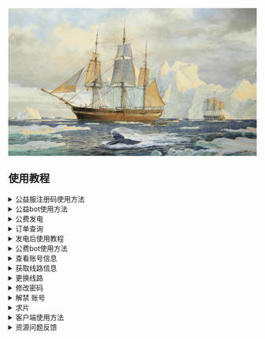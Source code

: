 <div style="width: 100%; height: 300px; overflow: hidden; margin-bottom: 20px;">
    <img src="/assets/3.jpg" alt="头部图片" style="width: 100%; height: auto; object-fit: cover;">
</div>

## 使用教程

<details>
  <summary>公益服注册码使用方法</summary>
  <div margin-align="center">
    <img src="/assets/公益bot1.png" style="width:100%; max-width:600px;" />
  </div>
  点击使用注册码
   <div margin-align="center">
    <img src="/assets/公益服注册码.png" style="width:100%; max-width:600px;" />
   </div>
   <div margin-align="center">
    <img src="/assets/公益注册.png" style="width:100%; max-width:600px;" />
   </div>

   <div margin-align="center">
    <img src="/assets/公益注册2.png" style="width:100%; max-width:600px;" />
   </div>

  <div margin-align="center">
    <img src="/assets/公益注册成功.png" style="width:100%; max-width:600px;" />
  </div>
</details>

<details>
  <summary>公益bot使用方法</summary>
  
  这里是 Infuse 使用方法的详细介绍。
  <div margin-align="center">
    <img src="/assets/公益bot功能.png" style="width:100%; max-width:600px;" />
  </div>
  公益bot兑换功能:
  <div margin-align="center">
    <img src="/assets/公益兑换.png" style="width:100%; max-width:600px;" />
  </div>
</details>

<details>
  <summary>公费发电</summary>

  1.发电链接：[@发电](https://shop.startednow.org/ )
  <div margin-align="center">
    <img src="/assets/发电1.png" style="width:100%; max-width:600px;" />
  </div>
  <div margin-align="center">
    <img src="/assets/发电2.png" style="width:100%; max-width:600px;" />
  </div>
  <div margin-align="center">
    <img src="/assets/发电3.png" style="width:100%; max-width:600px;" />
  </div>
  点击  复制
  <div margin-align="center">
    <img src="/assets/发电4.png" style="width:100%; max-width:600px;" />
  </div>

</details>

<details>
  <summary>订单查询</summary>
  <div margin-align="center">
    <img src="/assets/订单查询1.png" style="width:100%; max-width:600px;" />
  </div>
  <div margin-align="center">
    <img src="/assets/订单查询2.png" style="width:100%; max-width:600px;" />
  </div>
 
  
</details>

<details>
  <summary>发电后使用教程</summary>
  
  这里是兑换尊享线路的方法。
  打开tg收藏
  <div margin-align="center">
    <img src="/assets/使用1.png" style="width:100%; max-width:600px;" />
  </div>
  将复制的链接发给收藏
  点击发出去的链接
  <div margin-align="center">
    <img src="/assets/使用2.png" style="width:100%; max-width:600px;" />
  </div>
  点击/start使用
  <div margin-align="center">
    <img src="/assets/使用3.png" style="width:100%; max-width:600px;" />
  </div>
</details>



<details>
  <summary>公费bot使用方法</summary>
  bot功能如下
  <div margin-align="center">
    <img src="/assets/公费bot1.png" style="width:100%; max-width:600px;" />
  </div>
  
</details>

<details>
  <summary>查看账号信息</summary>
  
  <div margin-align="center">
    <img src="/assets/个人信息1.png" style="width:100%; max-width:600px;" />
  </div>
  点播功能：
  1.求片（响应快，入库快）

  2.下载（消耗积分下载）

  ①求片站点添加订阅由mp进行搜索下载，自动化进行下载。

  ②bot自行搜索选择下载，速度快。
  <div margin-align="center">
    <img src="/assets/点播1.png" style="width:100%; max-width:600px;" />
  </div>
</details>

<details>
  <summary>获取线路信息</summary>
  线路和端口对应，cdn国内更快。
  <div margin-align="center">
    <img src="/assets/线路1.png" style="width:100%; max-width:600px;" />
  </div>
  
</details>


<details>
  <summary>更换线路</summary>
  线路任选
  <div margin-align="center">
    <img src="/assets/线路1.png" style="width:100%; max-width:600px;" />
  </div>
  
  
</details>

<details>
  <summary>修改密码</summary>
  1.
  <div margin-align="center">
    <img src="/assets/密码1.png" style="width:100%; max-width:600px;" />
  </div>
  2.
  <div margin-align="center">
    <img src="/assets/密码2.png" style="width:100%; max-width:600px;" />
  </div>
  
</details>

<details>
  <summary>解禁 账号</summary>
  
  tg群联系管理申述。
  
</details>

<details>
  <summary>求片</summary>
  1.机器人求片（在公费bot点播功能中）
  <div margin-align="center">
    <img src="/assets/求片1.png" style="width:100%; max-width:600px;" />
  </div>
  2.网站求片
  求片入口：[@求片](https://create.startednow.org)


  
</details>

<details>
  <summary>客户端使用方法</summary>
  打开emby，点击 跳过 按钮，我们手动连接服务器 
  <div margin-align="center">
    <img src="/assets/客户端1.png" style="width:100%; max-width:600px;" />
  </div>
  填写机器人给你的地址和端口号，然后点击 连接 按钮
 <div margin-align="center">
    <img src="/assets/客户端2.png" style="width:100%; max-width:600px;" />
  </div>
  填写自己的账号密码点击 登录 按钮
  <div margin-align="center">
    <img src="/assets/客户端3.png" style="width:100%; max-width:600px;" />
  </div>
</details>



<details>
  <summary>资源问题反馈</summary>
  
 资源问题反馈,请tg群反馈。
  
</details>

